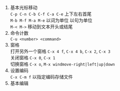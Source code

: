 1. 基本光标移动  
`C-p C-n C-b C-f C-a C-e` 上下左右首尾  
`M-b M-f M-a M-e` 以词为单位 以句为单位  
`M-< M->` 移动到文本开头或结尾  
2. 命令计数  
`C-u <number> <command>`  
3. 窗格  
打开另外一个窗格 `C-x 4 f`, `C-x 4 b`, `C-x 2`, `C-x 3`    
关闭窗格 `C-x 0`, `C-x 1`   
切换窗格 `C-x o`, `M-x windmove-right|left|up|down`   
4. 设置编码  
`C-x C-m f` 以指定编码存储文件
5. 基本编辑

